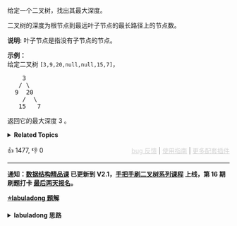 <p>给定一个二叉树，找出其最大深度。</p>

<p>二叉树的深度为根节点到最远叶子节点的最长路径上的节点数。</p>

<p><strong>说明:</strong>&nbsp;叶子节点是指没有子节点的节点。</p>

<p><strong>示例：</strong><br> 给定二叉树 <code>[3,9,20,null,null,15,7]</code>，</br></p>

<pre>    3
   / \
  9  20
    /  \
   15   7</pre>

<p>返回它的最大深度&nbsp;3 。</p>

<details><summary><strong>Related Topics</strong></summary>树 | 深度优先搜索 | 广度优先搜索 | 二叉树</details><br>

<div>👍 1477, 👎 0<span style='float: right;'><span style='color: gray;'><a href='https://github.com/labuladong/fucking-algorithm/discussions/939' target='_blank' style='color: lightgray;text-decoration: underline;'>bug 反馈</a> | <a href='https://mp.weixin.qq.com/s/NF8mmVyXVfC1ehdMOsO7Cw' target='_blank' style='color: lightgray;text-decoration: underline;'>使用指南</a> | <a href='https://labuladong.github.io/algo/images/others/%E5%85%A8%E5%AE%B6%E6%A1%B6.jpg' target='_blank' style='color: lightgray;text-decoration: underline;'>更多配套插件</a></span></span></div>

<div id="labuladong"><hr>

**通知：[数据结构精品课](https://aep.h5.xeknow.com/s/1XJHEO) 已更新到 V2.1，[手把手刷二叉树系列课程](https://aep.xet.tech/s/3YGcq3) 上线，第 16 期刷题打卡 [最后两天报名](https://aep.xet.tech/s/46nofd)。**



<p><strong><a href="https://labuladong.github.io/article?qno=104" target="_blank">⭐️labuladong 题解</a></strong></p>
<details><summary><strong>labuladong 思路</strong></summary>

## 基本思路

> 本文有视频版：[二叉树/递归的框架思维（纲领篇）](https://www.bilibili.com/video/BV1nG411x77H)

[我的刷题经验总结](https://labuladong.github.io/article/fname.html?fname=算法心得) 说过，二叉树问题虽然简单，但是暗含了动态规划和回溯算法等高级算法的思想。

下面提供两种思路的解法代码。

**详细题解：[东哥带你刷二叉树（纲领篇）](https://labuladong.github.io/article/fname.html?fname=二叉树总结)**

**标签：[二叉树](https://mp.weixin.qq.com/mp/appmsgalbum?__biz=MzAxODQxMDM0Mw==&action=getalbum&album_id=2121994699837177859)，[动态规划](https://mp.weixin.qq.com/mp/appmsgalbum?__biz=MzAxODQxMDM0Mw==&action=getalbum&album_id=1318881141113536512)，[回溯算法](https://mp.weixin.qq.com/mp/appmsgalbum?__biz=MzAxODQxMDM0Mw==&action=getalbum&album_id=2122002916411604996)**

## 解法代码

```java
/***** 解法一，回溯算法思路 *****/
class Solution {

    int depth = 0;
    int res = 0;

    public int maxDepth(TreeNode root) {
        traverse(root);
        return res;
    }

    // 遍历二叉树
    void traverse(TreeNode root) {
        if (root == null) {
            return;
        }

        // 前序遍历位置
        depth++;
        // 遍历的过程中记录最大深度
        res = Math.max(res, depth);
        traverse(root.left);
        traverse(root.right);
        // 后序遍历位置
        depth--;
    }
}

/***** 解法二，动态规划思路 *****/
class Solution2 {
    // 定义：输入一个节点，返回以该节点为根的二叉树的最大深度
    public int maxDepth(TreeNode root) {
        if (root == null) {
            return 0;
        }
        int leftMax = maxDepth(root.left);
        int rightMax = maxDepth(root.right);
        // 根据左右子树的最大深度推出原二叉树的最大深度
        return 1 + Math.max(leftMax, rightMax);
    }
}
```

**类似题目**：
  - [1376. 通知所有员工所需的时间 🟠](/problems/time-needed-to-inform-all-employees)
  - [144. 二叉树的前序遍历 🟢](/problems/binary-tree-preorder-traversal)
  - [543. 二叉树的直径 🟢](/problems/diameter-of-binary-tree)
  - [559. N 叉树的最大深度 🟢](/problems/maximum-depth-of-n-ary-tree)
  - [865. 具有所有最深节点的最小子树 🟠](/problems/smallest-subtree-with-all-the-deepest-nodes)
  - [剑指 Offer 55 - I. 二叉树的深度 🟢](/problems/er-cha-shu-de-shen-du-lcof)

</details>
</div>



